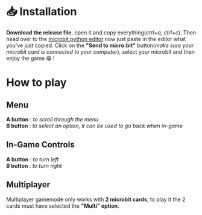 # 📥 Installation
**Download the release file**, open it and copy everything(*ctrl+a, ctrl+c*).
Then head over to the [microbit python editor](https://python.microbit.org/v/3)
now just paste in the editor what you've just copied.
Click on the **"Send to micro:bit"** button(*make sure your microbit card is connected to your computer*), select your microbit and then enjoy the game 😁 !

# How to play
## Menu
**A button** : *to scroll through the menu*                                                                                                           
**B button** : *to select an option, it can be used to go back when in-game*
## In-Game Controls
**A button** : *to turn left*                
**B button** : *to turn right*

## Multiplayer
Multiplayer gamemode only works with **2 microbit cards**, to play it the 2 cards must have selected the **"Multi" option**.
